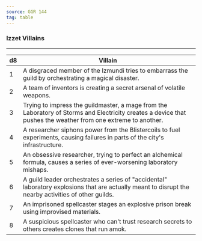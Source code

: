 ```yaml
---
source: GGR 144
tag: table
---
```


### Izzet Villains
---
|d8|Villain|
|----|------------|
|1|A disgraced member of the Izmundi tries to embarrass the guild by orchestrating a magical disaster.|
|2|A team of inventors is creating a secret arsenal of volatile weapons.|
|3|Trying to impress the guildmaster, a mage from the Laboratory of Storms and Electricity creates a device that pushes the weather from one extreme to another.|
|4|A researcher siphons power from the Blistercoils to fuel experiments, causing failures in parts of the city's infrastructure.|
|5|An obsessive researcher, trying to perfect an alchemical formula, causes a series of ever-worsening laboratory mishaps.|
|6|A guild leader orchestrates a series of "accidental" laboratory explosions that are actually meant to disrupt the nearby activities of other guilds.|
|7|An imprisoned spellcaster stages an explosive prison break using improvised materials.|
|8|A suspicious spellcaster who can't trust research secrets to others creates clones that run amok.|
